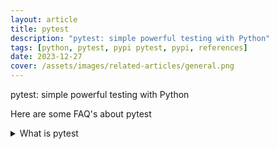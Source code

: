 ```yaml
---
layout: article
title: pytest
description: "pytest: simple powerful testing with Python"
tags: [python, pytest, pypi pytest, pypi, references]
date: 2023-12-27
cover: /assets/images/related-articles/general.png
---
```


pytest: simple powerful testing with Python

Here are some FAQ's about pytest
<details>
<summary>What is pytest</summary>
pytest: simple powerful testing with Python
</details>
